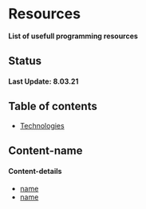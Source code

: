# Resources

**List of usefull programming resources**

## Status
#### Last Update: 8.03.21

## Table of contents
* [Technologies](#technologies)

## Content-name
#### Content-details
* [name](url)
* [name](url)
